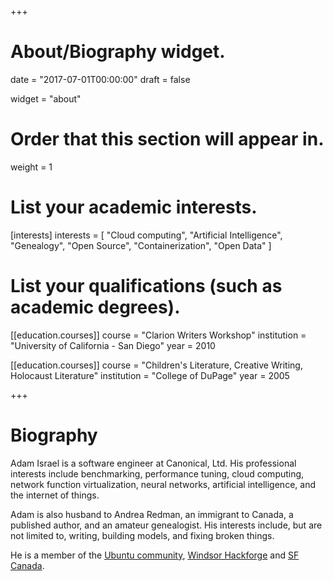 +++
# About/Biography widget.

date = "2017-07-01T00:00:00"
draft = false

widget = "about"

# Order that this section will appear in.
weight = 1

# List your academic interests.
[interests]
  interests = [
    "Cloud computing",
    "Artificial Intelligence",
    "Genealogy",
    "Open Source",
    "Containerization",
    "Open Data"
  ]

# List your qualifications (such as academic degrees).
[[education.courses]]
  course = "Clarion Writers Workshop"
  institution = "University of California - San Diego"
  year = 2010

[[education.courses]]
  course = "Children's Literature, Creative Writing, Holocaust Literature"
  institution = "College of DuPage"
  year = 2005

+++

# Biography

Adam Israel is a software engineer at Canonical, Ltd. His professional interests include benchmarking, performance tuning, cloud computing, network function virtualization, neural networks, artificial intelligence, and the internet of things.

Adam is also husband to Andrea Redman, an immigrant to Canada, a published author, and an amateur genealogist. His interests include, but are not limited to, writing, building models, and fixing broken things.

He is a member of the <a href="http://community.ubuntu.com/">Ubuntu community</a>, <a href="http://hackf.org/">Windsor Hackforge</a> and <a href="http://www.sfcanada.org/">SF Canada</a>.
